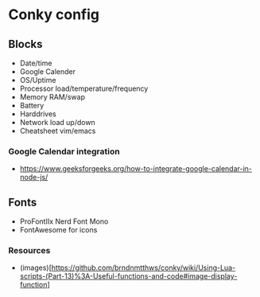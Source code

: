 # Conky config

## Blocks

- Date/time
- Google Calender
- OS/Uptime
- Processor load/temperature/frequency
- Memory RAM/swap
- Battery
- Harddrives
- Network load up/down
- Cheatsheet vim/emacs

### Google Calendar integration

- https://www.geeksforgeeks.org/how-to-integrate-google-calendar-in-node-js/

## Fonts

- ProFontIIx Nerd Font Mono
- FontAwesome for icons

### Resources

- (images)[https://github.com/brndnmtthws/conky/wiki/Using-Lua-scripts-(Part-13)%3A-Useful-functions-and-code#image-display-function]


